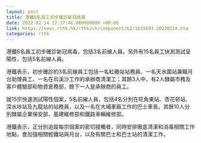 ```yaml
---
layout: post
title: 港鐵6名員工初步確診新冠病毒
date: 2022-02-14 22:37:46.000000000 +08:00
link: https://news.rthk.hk/rthk/ch/component/k2/1633693-20220214.htm
categories: rthk
---
```


港鐵6名員工初步確診新冠病毒，包括3名前線人員。另外有15名員工快測測試呈陽性，包括5名前線人員。

港鐵表示，初步確診的3名前線員工包括一名紅磡站站務員、一名天水圍站兼職月台助理員工、一名在烏溪沙工作的承辦商清潔工；其餘3人中，有2人隸屬市務及客戶體驗部和物資倉務部，餘下一人是承辦商的員工。

就15宗快速測試陽性個案，5名前線人員，包括4名分別在旺角東站、杏花邨站、深水埗站及九龍站的站務員，以及一名在大埔車廠工作的巴士車長。其餘10人分別隸屬企業保安部、基建維修部和鐵路車輛維修部。

港鐵表示，正分別追蹤每宗個案的密切接觸者，同時安排徹底清潔和消毒相關工作地點，會加強相關輕鐵站與月台，以及有關巴士和巴士站的清潔工作。
